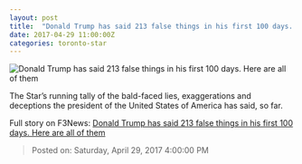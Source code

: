```yaml
---
layout: post
title:  "Donald Trump has said 213 false things in his first 100 days. Here are all of them"
date: 2017-04-29 11:00:00Z
categories: toronto-star
---
```


![Donald Trump has said 213 false things in his first 100 days. Here are all of them](https://www.thestar.com/content/dam/thestar/news/world/2017/04/29/donald-trump-has-said-100s-of-false-things-heres-all-of-them/donald-trump.jpg)

The Star’s running tally of the bald-faced lies, exaggerations and deceptions the president of the United States of America has said, so far.


Full story on F3News: [Donald Trump has said 213 false things in his first 100 days. Here are all of them](http://www.f3nws.com/n/BsdJvF)

> Posted on: Saturday, April 29, 2017 4:00:00 PM
